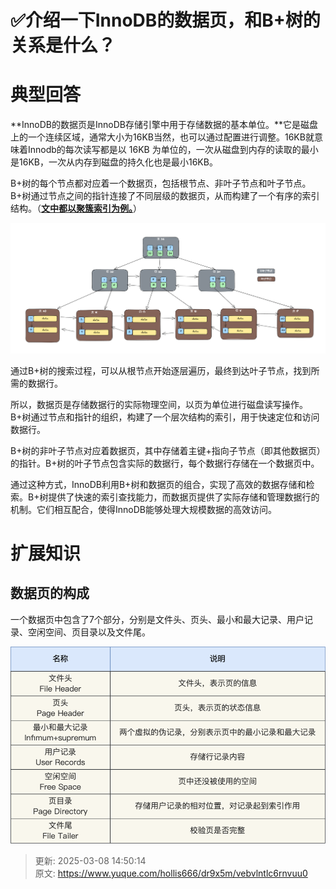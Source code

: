 # ✅介绍一下InnoDB的数据页，和B+树的关系是什么？

# 典型回答


**InnoDB的数据页是InnoDB存储引擎中用于存储数据的基本单位。**它是磁盘上的一个连续区域，通常大小为16KB当然，也可以通过配置进行调整。16KB就意味着Innodb的每次读写都是以 16KB 为单位的，一次从磁盘到内存的读取的最小是16KB，一次从内存到磁盘的持久化也是最小16KB。



B+树的每个节点都对应着一个数据页，包括根节点、非叶子节点和叶子节点。B+树通过节点之间的指针连接了不同层级的数据页，从而构建了一个有序的索引结构。（**<u>文中都以聚簇索引为例。</u>**）

![1698478842787-f028f2b0-5886-4be8-b49b-5ef262c70394.png](./img/7fhZUBW3KcyYn73-/1698478842787-f028f2b0-5886-4be8-b49b-5ef262c70394-749430.png)





通过B+树的搜索过程，可以从根节点开始逐层遍历，最终到达叶子节点，找到所需的数据行。



所以，数据页是存储数据行的实际物理空间，以页为单位进行磁盘读写操作。B+树通过节点和指针的组织，构建了一个层次结构的索引，用于快速定位和访问数据行。



B+树的非叶子节点对应着数据页，其中存储着主键+指向子节点（即其他数据页）的指针。B+树的叶子节点包含实际的数据行，每个数据行存储在一个数据页中。



通过这种方式，InnoDB利用B+树和数据页的组合，实现了高效的数据存储和检索。B+树提供了快速的索引查找能力，而数据页提供了实际存储和管理数据行的机制。它们相互配合，使得InnoDB能够处理大规模数据的高效访问。



# 扩展知识


## 数据页的构成


一个数据页中包含了7个部分，分别是文件头、页头、最小和最大记录、用户记录、空闲空间、页目录以及文件尾。



![1685250357353-2732251f-5a34-4303-bfd6-d6a7c34471fc.png](./img/7fhZUBW3KcyYn73-/1685250357353-2732251f-5a34-4303-bfd6-d6a7c34471fc-521292.png)









> 更新: 2025-03-08 14:50:14  
> 原文: <https://www.yuque.com/hollis666/dr9x5m/vebvlntlc6rnvuu0>